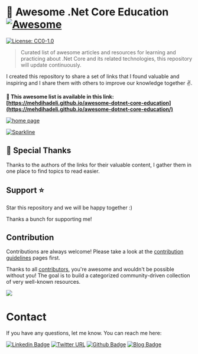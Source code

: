 # 🎨 Awesome .Net Core Education [![Awesome](https://awesome.re/badge-flat2.svg)](https://awesome.re)

[![License: CC0-1.0](https://img.shields.io/badge/License-CC0_1.0-lightgrey.svg)](http://creativecommons.org/publicdomain/zero/1.0/)


> Curated list of awesome articles and resources for learning and practicing about .Net Core and its related technologies, this repository will update continuously.

I created this repository to share a set of links that I found valuable and inspiring and I share them with others to improve our knowledge together ✌️. 

**🚀 This awesome list is available in this link:**
**[https://mehdihadeli.github.io/awesome-dotnet-core-education](https://mehdihadeli.github.io/awesome-dotnet-core-education/)**


<a href="https://mehdihadeli.github.io/awesome-dotnet-core-education"> ![home page](./assets/home.png) </a>

[![Sparkline](https://stars.medv.io/mehdihadeli/awesome-dotnet-core-education.svg)](https://stars.medv.io/mehdihadeli/awesome-dotnet-core-education)

## 🙏 Special Thanks

Thanks to the authors of the links for their valuable content, I gather them in one place to find topics to read easier.

## Support ⭐

Star this repository and we will be happy together :)

Thanks a bunch for supporting me!

## Contribution

Contributions are always welcome! Please take a look at the [contribution guidelines](https://github.com/mehdihadeli/awesome-dotnet-core-education/blob/master/contributing.md) pages first.

Thanks to all [contributors](https://github.com/mehdihadeli/awesome-dotnet-core-education/graphs/contributors), you're awesome and wouldn't be possible without you! The goal is to build a categorized community-driven collection of very well-known resources.

<a href="https://github.com/mehdihadeli/awesome-dotnet-core-education/graphs/contributors">
  <img src="https://contrib.rocks/image?repo=mehdihadeli/awesome-dotnet-core-education" />
</a>

# Contact
If you have any questions, let me know. You can reach me here:

<!-- markdown-link-check-disable-next-line -->
[![Linkedin Badge](https://img.shields.io/badge/Mehdi%20Hadeli-0077B5?style=flat&logo=linkedin&logoColor=white)](https://www.linkedin.com/in/mehdihadeli/)
[![Twitter URL](https://img.shields.io/badge/-@mehdi_hadeli-%231DA1F2?style=flat-square&logo=twitter&logoColor=ffffff)](https://twitter.com/mehdi_hadeli)
[![Github Badge](https://img.shields.io/badge/mehdihadeli-100000?style=flate&logo=github&logoColor=white)](https://github.com/mehdihadeli/)
[![Blog Badge](https://img.shields.io/badge/dotnetuniversity-FFA500?style=flat&logo=rss&logoColor=white)](https://dotnetuniversity.com/)
